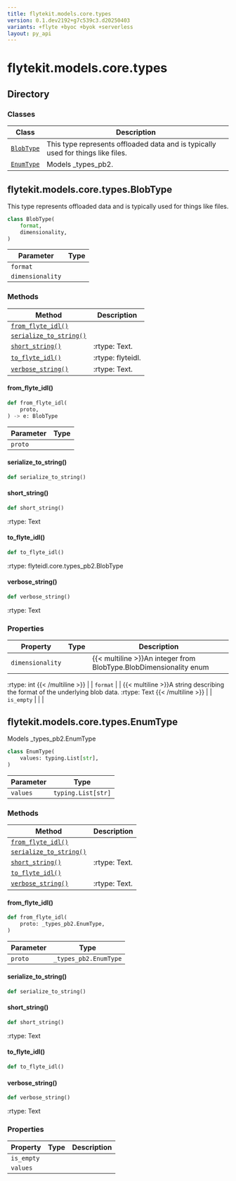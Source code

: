 ```yaml
---
title: flytekit.models.core.types
version: 0.1.dev2192+g7c539c3.d20250403
variants: +flyte +byoc +byok +serverless
layout: py_api
---
```


# flytekit.models.core.types

## Directory

### Classes

| Class | Description |
|-|-|
| [`BlobType`](.././flytekit.models.core.types#flytekitmodelscoretypesblobtype) | This type represents offloaded data and is typically used for things like files. |
| [`EnumType`](.././flytekit.models.core.types#flytekitmodelscoretypesenumtype) | Models _types_pb2. |

## flytekit.models.core.types.BlobType

This type represents offloaded data and is typically used for things like files.


```python
class BlobType(
    format,
    dimensionality,
)
```
| Parameter | Type |
|-|-|
| `format` |  |
| `dimensionality` |  |

### Methods

| Method | Description |
|-|-|
| [`from_flyte_idl()`](#from_flyte_idl) |  |
| [`serialize_to_string()`](#serialize_to_string) |  |
| [`short_string()`](#short_string) | :rtype: Text. |
| [`to_flyte_idl()`](#to_flyte_idl) | :rtype: flyteidl. |
| [`verbose_string()`](#verbose_string) | :rtype: Text. |


#### from_flyte_idl()

```python
def from_flyte_idl(
    proto,
) -> e: BlobType
```
| Parameter | Type |
|-|-|
| `proto` |  |

#### serialize_to_string()

```python
def serialize_to_string()
```
#### short_string()

```python
def short_string()
```
:rtype: Text


#### to_flyte_idl()

```python
def to_flyte_idl()
```
:rtype: flyteidl.core.types_pb2.BlobType


#### verbose_string()

```python
def verbose_string()
```
:rtype: Text


### Properties

| Property | Type | Description |
|-|-|-|
| `dimensionality` |  | {{< multiline >}}An integer from BlobType.BlobDimensionality enum
:rtype: int
{{< /multiline >}} |
| `format` |  | {{< multiline >}}A string describing the format of the underlying blob data.
:rtype: Text
{{< /multiline >}} |
| `is_empty` |  |  |

## flytekit.models.core.types.EnumType

Models _types_pb2.EnumType


```python
class EnumType(
    values: typing.List[str],
)
```
| Parameter | Type |
|-|-|
| `values` | `typing.List[str]` |

### Methods

| Method | Description |
|-|-|
| [`from_flyte_idl()`](#from_flyte_idl) |  |
| [`serialize_to_string()`](#serialize_to_string) |  |
| [`short_string()`](#short_string) | :rtype: Text. |
| [`to_flyte_idl()`](#to_flyte_idl) |  |
| [`verbose_string()`](#verbose_string) | :rtype: Text. |


#### from_flyte_idl()

```python
def from_flyte_idl(
    proto: _types_pb2.EnumType,
)
```
| Parameter | Type |
|-|-|
| `proto` | `_types_pb2.EnumType` |

#### serialize_to_string()

```python
def serialize_to_string()
```
#### short_string()

```python
def short_string()
```
:rtype: Text


#### to_flyte_idl()

```python
def to_flyte_idl()
```
#### verbose_string()

```python
def verbose_string()
```
:rtype: Text


### Properties

| Property | Type | Description |
|-|-|-|
| `is_empty` |  |  |
| `values` |  |  |


